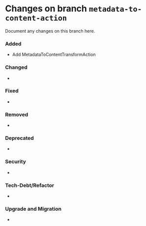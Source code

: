 # Changes on branch `metadata-to-content-action`
Document any changes on this branch here.
### Added
- Add MetadataToContentTransformAction 

### Changed
- 

### Fixed
- 

### Removed
- 

### Deprecated
- 

### Security
- 

### Tech-Debt/Refactor
- 

### Upgrade and Migration
- 
